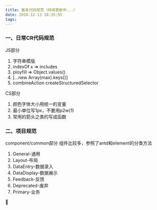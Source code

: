 ```yaml
---
title: 基本代码规范（持续更新中...）
date: 2018-12-13 18:35:55
tags:
---
```

### 一、日常CR代码规范

JS部分
1. 字符串模版
2. indexOf x  => includes
3. ployfill => Object.values() 
4. [...new Array(max).keys()]
5. combineAction createStructuredSelector

CS部分
1. 颜色字体大小用统一的变量
2. 最小单位写1px，不要用p2w(1)
3. 常用的箭头之类的写成函数

### 二、项目规范

component/common部分
组件比较多，参照了antd和element的分类方法
1. General-通用
2. Layout-布局
3. DataEntry-数据录入
4. DataDisplay-数据展示
5. Feedback-反馈
6. Deprecated-废弃
7. Primary-业务


